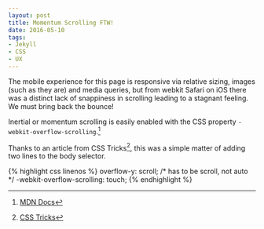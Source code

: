 ```yaml
---
layout: post
title: Momentum Scrolling FTW!
date: 2016-05-10
tags: 
- Jekyll
- CSS
- UX
---
```

The mobile experience for this page is responsive via relative sizing, images (such as they are) and media queries, but from webkit Safari on iOS there was a distinct lack of snappiness in scrolling leading to a stagnant feeling. We must bring back the bounce! <!-- more -->

Inertial or momentum scrolling is easily enabled with the CSS property `-webkit-overflow-scrolling`.[^fn-1]

Thanks to an article from CSS Tricks[^fn-2], this was a simple matter of adding two lines to the body selector. 

{% highlight css linenos %}
  overflow-y: scroll; /* has to be scroll, not auto */
  -webkit-overflow-scrolling: touch;
{% endhighlight %}

[^fn-1]: [MDN Docs](https://developer.mozilla.org/en-US/docs/Web/CSS/-webkit-overflow-scrolling)
[^fn-2]: [CSS Tricks](https://css-tricks.com/snippets/css/momentum-scrolling-on-ios-overflow-elements/)

